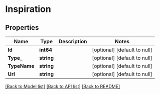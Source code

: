 # Inspiration

## Properties
Name | Type | Description | Notes
------------ | ------------- | ------------- | -------------
**Id** | **int64** |  | [optional] [default to null]
**Type_** | **string** |  | [optional] [default to null]
**TypeName** | **string** |  | [optional] [default to null]
**Url** | **string** |  | [optional] [default to null]

[[Back to Model list]](../README.md#documentation-for-models) [[Back to API list]](../README.md#documentation-for-api-endpoints) [[Back to README]](../README.md)


